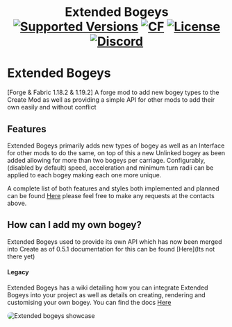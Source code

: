 
<h1 align="center">Extended Bogeys  <br>
	<a href="https://www.curseforge.com/minecraft/mc-mods/create-extended-bogeys/files"><img src="https://img.shields.io/badge/Available%20for-MC%201.18.2 TO 1.19.2-c70039" alt="Supported Versions"></a>
    <a href="https://www.curseforge.com/minecraft/mc-mods/create-extended-bogeys"><img src="http://cf.way2muchnoise.eu/-.svg" alt="CF"></a>
	<a href="https://github.com/Rabbitminers/Extended-Bogeys/blob/rewrite/LICENSE"><img src="https://img.shields.io/github/license/Rabbitminers/Extended-Bogeys?style=flat&color=900c3f" alt="License"></a>
	<a href="https://discord.gg/create-addon-hub-891929048895356948"><img src="https://img.shields.io/discord/891929048895356948?color=5865f2&label=Discord&style=flat" alt="Discord"></a>
</h1>

# Extended Bogeys
[Forge & Fabric 1.18.2 & 1.19.2] A forge mod to add new bogey types to the Create Mod as well as providing a simple API for other mods to add their own easily and without conflict

## Features
Extended Bogeys primarily adds new types of bogey as well as an Interface for other mods to do the same, on top of this a new Unlinked bogey as been added allowing for more than two bogeys per carriage. Configurably, (disabled by default) speed, acceleration and minimum turn radii can be applied to each bogey making each one more unique.

A complete list of both features and styles both implemented and planned can be found <a href="https://github.com/Rabbitminers/Extended-Bogeys/blob/rewrite/TODO.md">Here</a> please feel free to make any requests at the contacts above.

## How can I add my own bogey?

Extended Bogeys used to provide its own API which has now been merged into Create as of 0.5.1 documentation for this can be found [Here](Its not there yet)

#### Legacy

Extended Bogeys has a wiki detailing how you can integrate Extended Bogeys into your project as well as details on creating, rendering and customising your own bogey. You can find the docs <a href="https://github.com/Rabbitminers/Extended-Bogeys/wiki">Here</a>

<img src="https://media.discordapp.net/attachments/1172800072237461604/1220649022134419456/2024-03-22_02.22.45.png?ex=660fb4fd&is=65fd3ffd&hm=15b5185bc861cff40ca1357d5f98a0317bc6b139d71931dd1e4b11a886bbda0e&=&format=webp&quality=lossless&width=1276&height=676"
     alt="Extended bogeys showcase"
     style="float: left; border-radius: 10px" />
